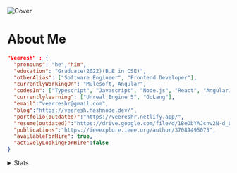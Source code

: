 ![Cover](https://user-images.githubusercontent.com/59141533/127784809-df868c05-78b0-4b53-8d87-39bf74136d3a.png)
# About Me

```json
"Veeresh" : {
  "pronouns": "he","him",
  "education": "Graduate(2022)(B.E in CSE)",
  "otherAlias": ["Software Engineer", "Frontend Developer"],
  "currentlyWorkingOn": "Mulesoft, Angular",
  "codesIn": ["Typescript", "Javascript", "Node.js", "React", "AngularJS", "Next.js", "Express.js", "C++", "MuleSoft(Java)"],
  "currentlylearning": ["Unreal Engine 5", "GoLang"],
  "email":"veerreshr@gmail.com",
  "blog":"https://veeresh.hashnode.dev/",
  "portfolio(outdated)":"https://veereshr.netlify.app/",
  "resume(outdated)":"https://drive.google.com/file/d/1BeDbYAJcnv2N-d_L1BDYk7hRPLJSO04Y/view?usp=sharing",
  "publications":"https://ieeexplore.ieee.org/author/37089495075",
  "availableForHire": true,
  "activelyLookingForHire":false
}
```
<!-- 
<img src="https://github-profile-summary-cards.vercel.app/api/cards/profile-details?username=veerreshr&theme=default" />

<div>
<img src="https://github-profile-summary-cards.vercel.app/api/cards/repos-per-language?username=veerreshr&theme=default" />
<img src="https://github-profile-summary-cards.vercel.app/api/cards/most-commit-language?username=veerreshr&theme=default" />
</div>
<br>
<div>
<img src="https://github-profile-summary-cards.vercel.app/api/cards/stats?username=veerreshr&theme=default" />
<img src="https://github-profile-summary-cards.vercel.app/api/cards/productive-time?username=veerreshr&theme=default"/>
</div> -->
<details>
<summary>Stats</summary>
    <br/>
    <picture>
      <source 
        srcset="https://github-readme-stats-veerreshr.vercel.app/api?username=veerreshr&theme=dark"
        media="(prefers-color-scheme: dark)"
      />
      <source
        srcset="https://github-readme-stats-veerreshr.vercel.app/api?username=veerreshr"
        media="(prefers-color-scheme: light), (prefers-color-scheme: no-preference)"
      />
      <img src="https://github-readme-stats-veerreshr.vercel.app/api?username=veerreshr" />
  </picture>

  <picture>
    <source 
      srcset="https://github-readme-stats-veerreshr.vercel.app/api/top-langs/?username=veerreshr&layout=compact&theme=dark&langs_count=8"
      media="(prefers-color-scheme: dark)"
    />
    <source
      srcset="https://github-readme-stats-veerreshr.vercel.app/api/top-langs/?username=veerreshr&layout=compact&langs_count=8"
      media="(prefers-color-scheme: light), (prefers-color-scheme: no-preference)"
    />
    <img src="https://github-readme-stats-veerreshr.vercel.app/api/top-langs/?username=veerreshr&layout=compact&langs_count=8" />
</picture>
  <a href="https://leetcode.com/veerreshr/">
    <picture>
      <source 
        srcset="https://leetcard.jacoblin.cool/veerreshr?ext=heatmap&border=2&theme=dark"
        media="(prefers-color-scheme: dark)"
      />
      <source
        srcset="https://leetcard.jacoblin.cool/veerreshr?ext=heatmap&theme=light"
        media="(prefers-color-scheme: light), (prefers-color-scheme: no-preference)"
      />
      <img src="https://leetcard.jacoblin.cool/veerreshr?ext=heatmap&theme=light" />
  </picture>
  </a>
</details>
